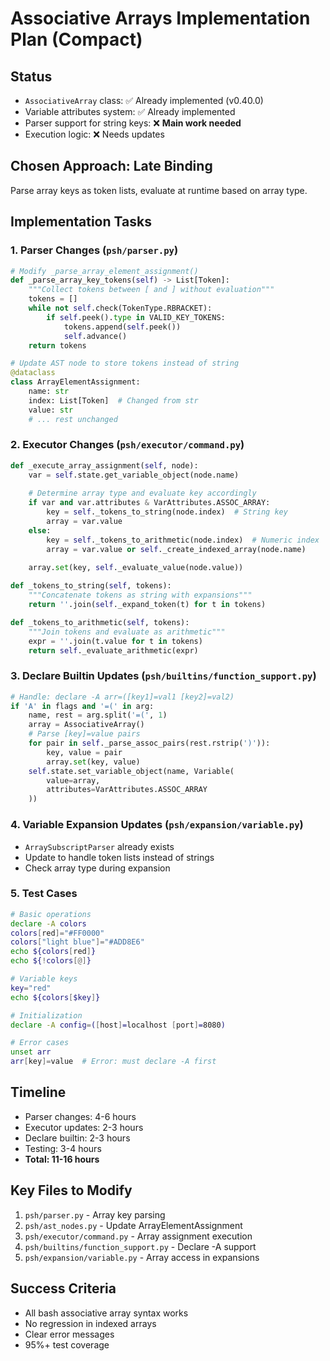 # Associative Arrays Implementation Plan (Compact)

## Status
- `AssociativeArray` class: ✅ Already implemented (v0.40.0)
- Variable attributes system: ✅ Already implemented
- Parser support for string keys: ❌ **Main work needed**
- Execution logic: ❌ Needs updates

## Chosen Approach: Late Binding
Parse array keys as token lists, evaluate at runtime based on array type.

## Implementation Tasks

### 1. Parser Changes (`psh/parser.py`)

```python
# Modify _parse_array_element_assignment()
def _parse_array_key_tokens(self) -> List[Token]:
    """Collect tokens between [ and ] without evaluation"""
    tokens = []
    while not self.check(TokenType.RBRACKET):
        if self.peek().type in VALID_KEY_TOKENS:
            tokens.append(self.peek())
            self.advance()
    return tokens

# Update AST node to store tokens instead of string
@dataclass
class ArrayElementAssignment:
    name: str
    index: List[Token]  # Changed from str
    value: str
    # ... rest unchanged
```

### 2. Executor Changes (`psh/executor/command.py`)

```python
def _execute_array_assignment(self, node):
    var = self.state.get_variable_object(node.name)
    
    # Determine array type and evaluate key accordingly
    if var and var.attributes & VarAttributes.ASSOC_ARRAY:
        key = self._tokens_to_string(node.index)  # String key
        array = var.value
    else:
        key = self._tokens_to_arithmetic(node.index)  # Numeric index
        array = var.value or self._create_indexed_array(node.name)
    
    array.set(key, self._evaluate_value(node.value))

def _tokens_to_string(self, tokens):
    """Concatenate tokens as string with expansions"""
    return ''.join(self._expand_token(t) for t in tokens)

def _tokens_to_arithmetic(self, tokens):
    """Join tokens and evaluate as arithmetic"""
    expr = ''.join(t.value for t in tokens)
    return self._evaluate_arithmetic(expr)
```

### 3. Declare Builtin Updates (`psh/builtins/function_support.py`)

```python
# Handle: declare -A arr=([key1]=val1 [key2]=val2)
if 'A' in flags and '=(' in arg:
    name, rest = arg.split('=(', 1)
    array = AssociativeArray()
    # Parse [key]=value pairs
    for pair in self._parse_assoc_pairs(rest.rstrip(')')):
        key, value = pair
        array.set(key, value)
    self.state.set_variable_object(name, Variable(
        value=array,
        attributes=VarAttributes.ASSOC_ARRAY
    ))
```

### 4. Variable Expansion Updates (`psh/expansion/variable.py`)

- `ArraySubscriptParser` already exists
- Update to handle token lists instead of strings
- Check array type during expansion

### 5. Test Cases

```bash
# Basic operations
declare -A colors
colors[red]="#FF0000"
colors["light blue"]="#ADD8E6"
echo ${colors[red]}
echo ${!colors[@]}

# Variable keys
key="red"
echo ${colors[$key]}

# Initialization
declare -A config=([host]=localhost [port]=8080)

# Error cases
unset arr
arr[key]=value  # Error: must declare -A first
```

## Timeline
- Parser changes: 4-6 hours
- Executor updates: 2-3 hours
- Declare builtin: 2-3 hours
- Testing: 3-4 hours
- **Total: 11-16 hours**

## Key Files to Modify
1. `psh/parser.py` - Array key parsing
2. `psh/ast_nodes.py` - Update ArrayElementAssignment
3. `psh/executor/command.py` - Array assignment execution
4. `psh/builtins/function_support.py` - Declare -A support
5. `psh/expansion/variable.py` - Array access in expansions

## Success Criteria
- All bash associative array syntax works
- No regression in indexed arrays
- Clear error messages
- 95%+ test coverage